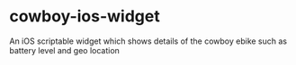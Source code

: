 # cowboy-ios-widget
An iOS scriptable widget which shows details of the cowboy ebike such as battery level and geo location
